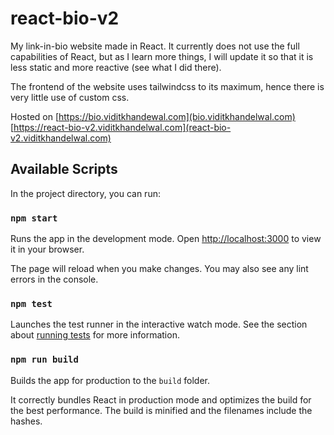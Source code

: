 # react-bio-v2
My link-in-bio website made in React. It currently does not use the full capabilities of React, but as I learn more things, I will update it so that it is less static and more reactive (see what I did there).

The frontend of the website uses tailwindcss to its maximum, hence there is very little use of custom css. 

Hosted on [https://bio.viditkhandewal.com](bio.viditkhandelwal.com) [https://react-bio-v2.viditkhandelwal.com](react-bio-v2.viditkhandelwal.com)

## Available Scripts

In the project directory, you can run:

### `npm start`

Runs the app in the development mode. Open [http://localhost:3000](http://localhost:3000) to view it in your browser.

The page will reload when you make changes. You may also see any lint errors in the console.

### `npm test`

Launches the test runner in the interactive watch mode. See the section about [running tests](https://facebook.github.io/create-react-app/docs/running-tests) for more information.

### `npm run build`

Builds the app for production to the `build` folder.

It correctly bundles React in production mode and optimizes the build for the best performance. The build is minified and the filenames include the hashes.